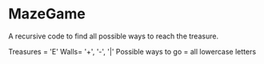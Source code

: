 # MazeGame

A recursive code to find all possible ways to reach the treasure.

Treasures = 'E'
Walls= '+', '-', '|'
Possible ways to go = all lowercase letters
